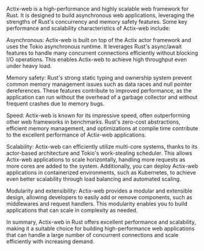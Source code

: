 Actix-web is a high-performance and highly scalable web framework for Rust. It is designed to build asynchronous web applications, leveraging the strengths of Rust's concurrency and memory safety features. Some key performance and scalability characteristics of Actix-web include:

Asynchronous: Actix-web is built on top of the Actix actor framework and uses the Tokio asynchronous runtime. It leverages Rust's async/await features to handle many concurrent connections efficiently without blocking I/O operations. This enables Actix-web to achieve high throughput even under heavy load.

Memory safety: Rust's strong static typing and ownership system prevent common memory management issues such as data races and null pointer dereferences. These features contribute to improved performance, as the application can run without the overhead of a garbage collector and without frequent crashes due to memory bugs.

Speed: Actix-web is known for its impressive speed, often outperforming other web frameworks in benchmarks. Rust's zero-cost abstractions, efficient memory management, and optimizations at compile time contribute to the excellent performance of Actix-web applications.

Scalability: Actix-web can efficiently utilize multi-core systems, thanks to its actor-based architecture and Tokio's work-stealing scheduler. This allows Actix-web applications to scale horizontally, handling more requests as more cores are added to the system. Additionally, you can deploy Actix-web applications in containerized environments, such as Kubernetes, to achieve even better scalability through load balancing and automated scaling.

Modularity and extensibility: Actix-web provides a modular and extensible design, allowing developers to easily add or remove components, such as middlewares and request handlers. This modularity enables you to build applications that can scale in complexity as needed.

In summary, Actix-web in Rust offers excellent performance and scalability, making it a suitable choice for building high-performance web applications that can handle a large number of concurrent connections and scale efficiently with increasing demand.